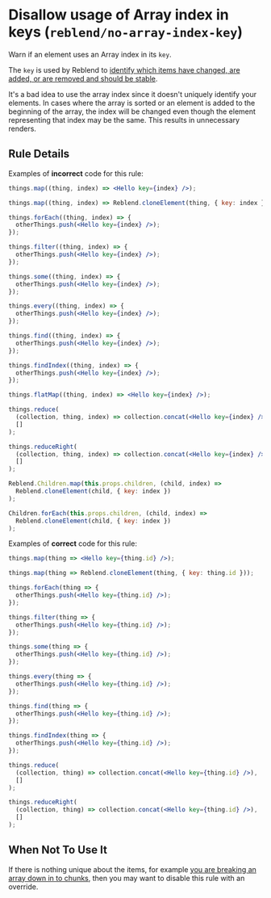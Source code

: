 # Disallow usage of Array index in keys (`reblend/no-array-index-key`)

<!-- end auto-generated rule header -->

Warn if an element uses an Array index in its `key`.

The `key` is used by Reblend to [identify which items have changed, are added, or are removed and should be stable](https://facebook.github.io/reblend/docs/lists-and-keys.html#keys).

It's a bad idea to use the array index since it doesn't uniquely identify your elements. In cases where the array is sorted or an element is added to the beginning of the array, the index will be changed even though the element representing that index may be the same. This results in unnecessary renders.

## Rule Details

Examples of **incorrect** code for this rule:

```jsx
things.map((thing, index) => <Hello key={index} />);

things.map((thing, index) => Reblend.cloneElement(thing, { key: index }));

things.forEach((thing, index) => {
  otherThings.push(<Hello key={index} />);
});

things.filter((thing, index) => {
  otherThings.push(<Hello key={index} />);
});

things.some((thing, index) => {
  otherThings.push(<Hello key={index} />);
});

things.every((thing, index) => {
  otherThings.push(<Hello key={index} />);
});

things.find((thing, index) => {
  otherThings.push(<Hello key={index} />);
});

things.findIndex((thing, index) => {
  otherThings.push(<Hello key={index} />);
});

things.flatMap((thing, index) => <Hello key={index} />);

things.reduce(
  (collection, thing, index) => collection.concat(<Hello key={index} />),
  []
);

things.reduceRight(
  (collection, thing, index) => collection.concat(<Hello key={index} />),
  []
);

Reblend.Children.map(this.props.children, (child, index) =>
  Reblend.cloneElement(child, { key: index })
);

Children.forEach(this.props.children, (child, index) =>
  Reblend.cloneElement(child, { key: index })
);
```

Examples of **correct** code for this rule:

```jsx
things.map(thing => <Hello key={thing.id} />);

things.map(thing => Reblend.cloneElement(thing, { key: thing.id }));

things.forEach(thing => {
  otherThings.push(<Hello key={thing.id} />);
});

things.filter(thing => {
  otherThings.push(<Hello key={thing.id} />);
});

things.some(thing => {
  otherThings.push(<Hello key={thing.id} />);
});

things.every(thing => {
  otherThings.push(<Hello key={thing.id} />);
});

things.find(thing => {
  otherThings.push(<Hello key={thing.id} />);
});

things.findIndex(thing => {
  otherThings.push(<Hello key={thing.id} />);
});

things.reduce(
  (collection, thing) => collection.concat(<Hello key={thing.id} />),
  []
);

things.reduceRight(
  (collection, thing) => collection.concat(<Hello key={thing.id} />),
  []
);
```

## When Not To Use It

If there is nothing unique about the items, for example [you are breaking an array down in to chunks](https://github.com/scyberLink/create-reblend-app/tree/master/packages/eslint-plugin-reblend/issues/1123), then you may want to disable this rule with an override.
